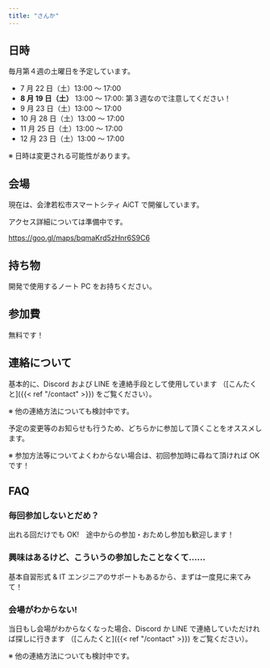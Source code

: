```yaml
---
title: "さんか"
---
```


## 日時

毎月第４週の土曜日を予定しています。

- 7 月 22 日（土）13:00 ～ 17:00
- **8 月 19 日（土）** 13:00 ～ 17:00: 第３週なので注意してください！
- 9 月 23 日（土）13:00 ～ 17:00
- 10 月 28 日（土）13:00 ～ 17:00
- 11 月 25 日（土）13:00 ～ 17:00
- 12 月 23 日（土）13:00 ～ 17:00

※ 日時は変更される可能性があります。

## 会場

現在は、会津若松市スマートシティ AiCT で開催しています。

アクセス詳細については準備中です。

https://goo.gl/maps/bqmaKrd5zHnr6S9C6

## 持ち物

開発で使用するノート PC をお持ちください。

## 参加費

無料です！

## 連絡について

基本的に、Discord および LINE を連絡手段として使用しています
（[こんたくと]({{< ref "/contact" >}}) をご覧ください）。

※ 他の連絡方法についても検討中です。

予定の変更等のお知らせも行うため、どちらかに参加して頂くことをオススメします。

※ 参加方法等についてよくわからない場合は、初回参加時に尋ねて頂ければ OK です！

## FAQ

### 毎回参加しないとだめ？

出れる回だけでも OK!　途中からの参加・おためし参加も歓迎します！

### 興味はあるけど、こういうの参加したことなくて……

基本自習形式 & IT エンジニアのサポートもあるから、まずは一度見に来てみて！

### 会場がわからない!

当日もし会場がわからなくなった場合、Discord か LINE で連絡していただければ探しに行きます
（[こんたくと]({{< ref "/contact" >}}) をご覧ください）。

※ 他の連絡方法についても検討中です。
